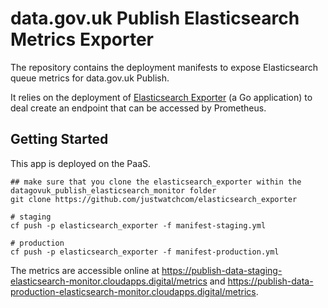 # data.gov.uk Publish Elasticsearch Metrics Exporter

The repository contains the deployment manifests to expose Elasticsearch queue metrics for data.gov.uk Publish.

It relies on the deployment of [Elasticsearch Exporter](https://github.com/justwatchcom/elasticsearch_exporter) (a Go application) to deal create an endpoint that can be accessed by Prometheus.

## Getting Started

This app is deployed on the PaaS.

```
## make sure that you clone the elasticsearch_exporter within the datagovuk_publish_elasticsearch_monitor folder
git clone https://github.com/justwatchcom/elasticsearch_exporter

# staging
cf push -p elasticsearch_exporter -f manifest-staging.yml

# production
cf push -p elasticsearch_exporter -f manifest-production.yml
```

The metrics are accessible online at https://publish-data-staging-elasticsearch-monitor.cloudapps.digital/metrics and https://publish-data-production-elasticsearch-monitor.cloudapps.digital/metrics.
